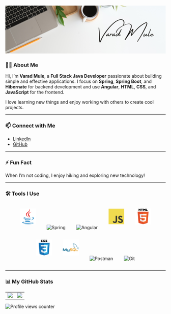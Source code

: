 ![Header](./BannerWhite.png)

### 👨‍💻 About Me  
Hi, I’m **Varad Mule**, a **Full Stack Java Developer** passionate about building simple and effective applications. I focus on **Spring**, **Spring Boot**, and **Hibernate** for backend development and use **Angular**, **HTML**, **CSS**, and **JavaScript** for the frontend.  

I love learning new things and enjoy working with others to create cool projects.  

---

### 📫 Connect with Me  
- [LinkedIn](https://www.linkedin.com/in/varadmule17)  
- [GitHub](https://github.com/VaradM-17)  

---

### ⚡ Fun Fact  
When I’m not coding, I enjoy hiking and exploring new technology!  

---

### 🛠️ Tools I Use  
<div align="center">
    <img src="https://raw.githubusercontent.com/devicons/devicon/master/icons/java/java-original.svg" alt="Java" height="50" style="margin: 15px;" />
    <img src="https://www.vectorlogo.zone/logos/springio/springio-icon.svg" alt="Spring" height="50" style="margin: 15px;" />
    <img src="https://angular.io/assets/images/logos/angular/angular.svg" alt="Angular" height="60" style="margin: 15px;" />
    <img src="https://raw.githubusercontent.com/devicons/devicon/master/icons/javascript/javascript-original.svg" alt="JavaScript" height="50" style="margin: 15px;" />
    <img src="https://raw.githubusercontent.com/devicons/devicon/master/icons/html5/html5-original-wordmark.svg" alt="HTML5" height="50" style="margin: 15px;" />
    <img src="https://raw.githubusercontent.com/devicons/devicon/master/icons/css3/css3-original-wordmark.svg" alt="CSS3" height="50" style="margin: 15px;" />
    <img src="https://raw.githubusercontent.com/devicons/devicon/master/icons/mysql/mysql-original-wordmark.svg" alt="MySQL" height="50" style="margin: 15px;" />
    <img src="https://www.vectorlogo.zone/logos/getpostman/getpostman-icon.svg" alt="Postman" height="50" style="margin: 15px;" />
    <img src="https://www.vectorlogo.zone/logos/git-scm/git-scm-icon.svg" alt="Git" height="50" style="margin: 15px;" />

</div>

---

### 📊 My GitHub Stats  
<table>
    <tr>
        <td valign="top" width="50%">
            <img src="https://github-readme-stats.vercel.app/api?username=VaradM-17&show_icons=true&count_private=true&hide_border=true" align="left" style="width: 100%" />
        </td>
        <td valign="top" width="50%">
            <img src="https://github-readme-stats.vercel.app/api/top-langs/?username=VaradM-17&hide_border=true&layout=compact" align="left" style="width: 100%" />
        </td>
    </tr>
</table>

![Profile views counter](https://komarev.com/ghpvc/?username=VaradM-17&&style=flat-square)
